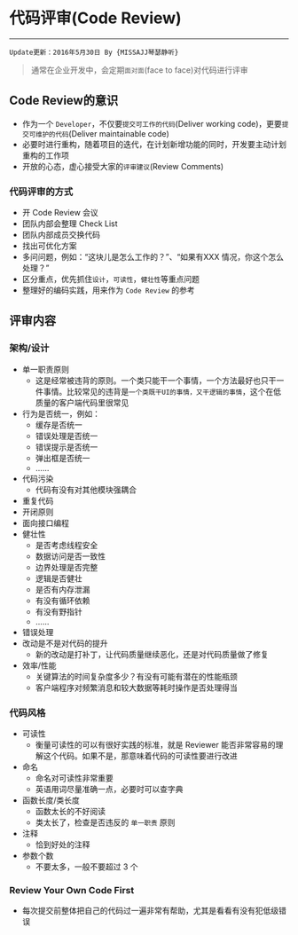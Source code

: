 # 代码评审(Code Review)
---
```objc
Update更新：2016年5月30日 By {MISSAJJ琴瑟静听} 
```


> 通常在企业开发中，会定期`面对面`(face to face)对代码进行评审

## Code Review的意识

* 作为一个 `Developer`，不仅要`提交可工作的代码`(Deliver working code)，更要`提交可维护的代码`(Deliver maintainable code)
* 必要时进行重构，随着项目的迭代，在计划新增功能的同时，开发要主动计划重构的工作项
* 开放的心态，虚心接受大家的`评审建议`(Review Comments)

### 代码评审的方式

* 开 Code Review 会议
* 团队内部会整理 Check List
* 团队内部成员交换代码
* 找出可优化方案
* 多问问题，例如：“这块儿是怎么工作的？”、“如果有XXX 情况，你这个怎么处理？”
* 区分重点，优先抓住`设计`，`可读性`，`健壮性`等重点问题
* 整理好的编码实践，用来作为 `Code Review` 的参考

## 评审内容

### 架构/设计

* 单一职责原则
    * 这是经常被违背的原则。一个类只能干一个事情，一个方法最好也只干一件事情。比较常见的违背是`一个类既干UI的事情，又干逻辑的事情`，这个在低质量的客户端代码里很常见
* 行为是否统一，例如：
    * 缓存是否统一
    * 错误处理是否统一
    * 错误提示是否统一
    * 弹出框是否统一
    * ……
* 代码污染
    * 代码有没有对其他模块强耦合
* 重复代码
* 开闭原则
* 面向接口编程
* 健壮性
    * 是否考虑线程安全
    * 数据访问是否一致性
    * 边界处理是否完整
    * 逻辑是否健壮
    * 是否有内存泄漏
    * 有没有循环依赖
    * 有没有野指针
    * ……
* 错误处理
* 改动是不是对代码的提升
    * 新的改动是打补丁，让代码质量继续恶化，还是对代码质量做了修复
* 效率/性能
    * 关键算法的时间复杂度多少？有没有可能有潜在的性能瓶颈
    * 客户端程序对频繁消息和较大数据等耗时操作是否处理得当

### 代码风格

* 可读性
    * 衡量可读性的可以有很好实践的标准，就是 Reviewer 能否非常容易的理解这个代码。如果不是，那意味着代码的可读性要进行改进
* 命名
    * 命名对可读性非常重要
    * 英语用词尽量准确一点，必要时可以查字典
* 函数长度/类长度
    * 函数太长的不好阅读
    * 类太长了，检查是否违反的 `单一职责` 原则
* 注释
    * 恰到好处的注释
* 参数个数
    * 不要太多，一般不要超过 3 个

### Review Your Own Code First

* 每次提交前整体把自己的代码过一遍非常有帮助，尤其是看看有没有犯低级错误
